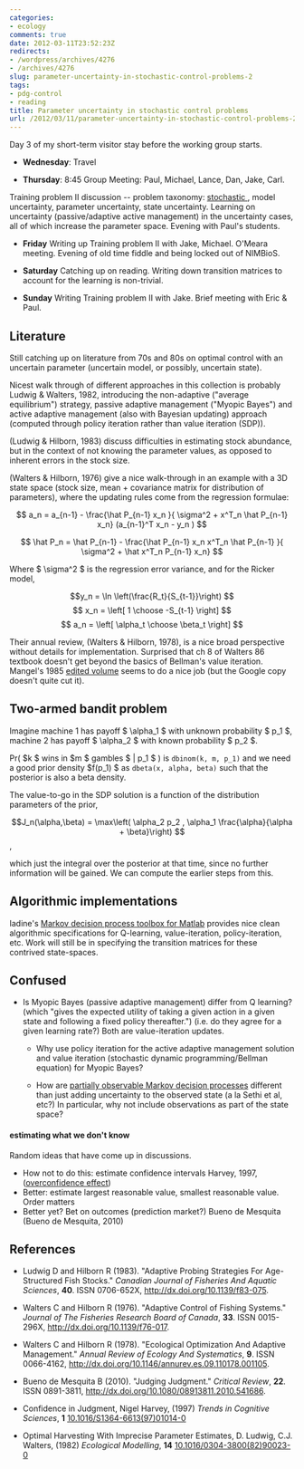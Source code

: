 ```yaml
---
categories:
- ecology
comments: true
date: 2012-03-11T23:52:23Z
redirects:
- /wordpress/archives/4276
- /archives/4276
slug: parameter-uncertainty-in-stochastic-control-problems-2
tags:
- pdg-control
- reading
title: Parameter uncertainty in stochastic control problems
url: /2012/03/11/parameter-uncertainty-in-stochastic-control-problems-2/
---
```


Day 3 of my short-term visitor stay before the working group starts.





  * **Wednesday**: Travel


  * **Thursday**: 8:45 Group Meeting: Paul, Michael, Lance, Dan, Jake, Carl.  

Training problem II discussion -- problem taxonomy: [stochastic ](www.carlboettiger.info/archives/3248), model uncertainty, parameter uncertainty, state uncertainty.  Learning on uncertainty (passive/adaptive active management) in the uncertainty cases, all of which increase the parameter space.  Evening with Paul's students.  


  * **Friday** Writing up Training problem II with Jake, Michael.  O'Meara meeting.  Evening of old time fiddle and being locked out of NIMBioS.  


  * **Saturday** Catching up on reading. Writing down transition matrices to account for the learning is non-trivial.


  * **Sunday** Writing Training problem II with Jake.  Brief meeting with Eric & Paul.  





## Literature



Still catching up on literature from 70s and 80s on optimal control with an uncertain parameter (uncertain model, or possibly, uncertain state).

﻿Nicest walk through of different approaches in this collection is probably Ludwig & Walters, 1982, introducing the non-adaptive ("average equilibrium") strategy, passive adaptive management ("Myopic Bayes") and active adaptive management (also with Bayesian updating) approach (computed through policy iteration rather than value iteration (SDP)).

(Ludwig & Hilborn, 1983) discuss difficulties in estimating stock abundance, but in the context of not knowing the parameter values, as opposed to inherent errors in the stock size.

(Walters & Hilborn, 1976) give a nice walk-through in an example with a 3D state space (stock size, mean + covariance matrix for distribution of parameters), where the updating rules come from the regression formulae:

$$ a_n = a_{n-1} - \frac{\hat P_{n-1} x_n }{ \sigma^2 + x^T_n \hat P_{n-1} x_n} (a_{n-1}^T x_n - y_n ) $$

$$ \hat P_n = \hat P_{n-1} - \frac{\hat P_{n-1} x_n x^T_n \hat P_{n-1} }{ \sigma^2 + \hat x^T_n P_{n-1} x_n} $$

Where $ \sigma^2 $ is the regression error variance, and for the Ricker model,



$$y_n = \ln \left(\frac{R_t}{S_{t-1}}\right) $$
$$ x_n = \left[ 1 \choose -S_{t-1} \right] $$
$$ a_n = \left[ \alpha_t \choose \beta_t \right] $$



Their annual review, (Walters & Hilborn, 1978), is a nice broad perspective without details for implementation.  Surprised that ch 8 of Walters 86 textbook doesn't get beyond the basics of Bellman's value iteration.  Mangel's 1985 [edited volume](http://www.amazon.com/Decision-uncertain-resource-Mathematics-Engineering/dp/0124687202/ref=ntt_at_ep_dpt_3) seems to do a nice job (but the Google copy doesn't quite cut it).



## Two-armed bandit problem



Imagine machine 1 has payoff $ \alpha_1 $ with unknown probability $ p_1 $, machine 2 has payoff $ \alpha_2 $ with known probability $ p_2 $.



Pr( $k $ wins in $m $ gambles $ | p_1 $ ) is `dbinom(k, m, p_1)`
and we need a good prior density $f(p_1) $ as `dbeta(x, alpha, beta)` 
such that the posterior is also a beta density.



The value-to-go in the SDP solution is a function of the distribution parameters of the prior,

$$J_n(\alpha,\beta) = \max\left( \alpha_2 p_2 , \alpha_1 \frac{\alpha}{\alpha + \beta}\right) $$,



which just the integral over the posterior at that time, since no further information will be gained.
We can compute the earlier steps from this.





## Algorithmic implementations



Iadine's [Markov decision process toolbox for Matlab](http://www.inra.fr/mia/T//MDPtoolbox/index_category.html) provides nice clean algorithmic specifications for Q-learning, value-iteration, policy-iteration, etc.  Work will still be in specifying the transition matrices for these contrived state-spaces.



## Confused







  * Is Myopic Bayes (passive adaptive management) differ from Q learning? (which "gives the expected utility of taking a given action in a given state and following a fixed policy thereafter.") (i.e. do they agree for a given learning rate?)  Both are value-iteration updates.



    * Why use policy iteration for the active adaptive management solution and value iteration (stochastic dynamic programming/Bellman equation) for Myopic Bayes?


    * How are [partially observable Markov decision processes](http://en.wikipedia.org/wiki/Partially_observable_Markov_decision_process) different than just adding uncertainty to the observed state (a la Sethi et al, etc?)  In particular, why not include observations as part of the state space?







#### estimating what we don't know





Random ideas that have come up in discussions.
 * How not to do this: estimate confidence intervals Harvey, 1997, ([overconfidence effect](http://en.wikipedia.org/wiki/Overconfidence_effect))
 * Better: estimate largest reasonable value, smallest reasonable value.  Order matters
 * Better yet? Bet on outcomes (prediction market?)
Bueno de Mesquita (Bueno de Mesquita, 2010)




## References


- Ludwig D and Hilborn R (1983).
"Adaptive Probing Strategies For Age-Structured Fish Stocks."
*Canadian Journal of Fisheries And Aquatic Sciences*, **40**.
ISSN 0706-652X, <a href="http://dx.doi.org/10.1139/f83-075">http://dx.doi.org/10.1139/f83-075</a>.

- Walters C and Hilborn R (1976).
"Adaptive Control of Fishing Systems."
*Journal of The Fisheries Research Board of Canada*, **33**.
ISSN 0015-296X, <a href="http://dx.doi.org/10.1139/f76-017">http://dx.doi.org/10.1139/f76-017</a>.

- Walters C and Hilborn R (1978).
"Ecological Optimization And Adaptive Management."
*Annual Review of Ecology And Systematics*, **9**.
ISSN 0066-4162, <a href="http://dx.doi.org/10.1146/annurev.es.09.110178.001105">http://dx.doi.org/10.1146/annurev.es.09.110178.001105</a>.

- Bueno de Mesquita B (2010).
"Judging Judgment."
*Critical Review*, **22**.
ISSN 0891-3811, <a href="http://dx.doi.org/10.1080/08913811.2010.541686">http://dx.doi.org/10.1080/08913811.2010.541686</a>.



-  Confidence in Judgment, Nigel Harvey,  (1997) *Trends in Cognitive Sciences*, **1**    [10.1016/S1364-6613(97)01014-0](http://dx.doi.org/10.1016/S1364-6613(97)01014-0)
-  Optimal Harvesting With Imprecise Parameter Estimates, D. Ludwig, C.J. Walters,  (1982) *Ecological Modelling*, **14**    [10.1016/0304-3800(82)90023-0](http://dx.doi.org/10.1016/0304-3800(82)90023-0)
